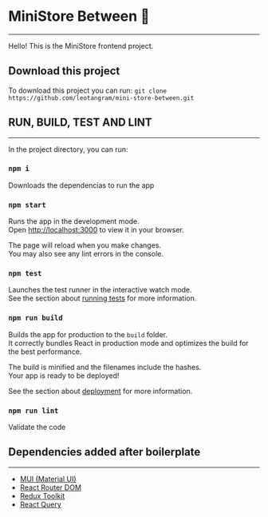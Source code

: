 # MiniStore Between :iphone:

---

Hello! This is the MiniStore frontend project.

## Download this project

To download this project you can run:
`git clone https://github.com/leotangram/mini-store-between.git`

## RUN, BUILD, TEST AND LINT

---

In the project directory, you can run:

### `npm i`

Downloads the dependencias to run the app

### `npm start`

Runs the app in the development mode.\
Open [http://localhost:3000](http://localhost:3000) to view it in your browser.

The page will reload when you make changes.\
You may also see any lint errors in the console.

### `npm test`

Launches the test runner in the interactive watch mode.\
See the section about [running tests](https://facebook.github.io/create-react-app/docs/running-tests) for more information.

### `npm run build`

Builds the app for production to the `build` folder.\
It correctly bundles React in production mode and optimizes the build for the best performance.

The build is minified and the filenames include the hashes.\
Your app is ready to be deployed!

See the section about [deployment](https://facebook.github.io/create-react-app/docs/deployment) for more information.

### `npm run lint`

Validate the code

## Dependencies added after boilerplate

---

- [MUI (Material UI)](https://mui.com/)
- [React Router DOM](https://reactrouter.com/docs/en/v6/getting-started/overview)
- [Redux Toolkit](https://redux-toolkit.js.org/tutorials/quick-start)
- [React Query](https://react-query.tanstack.com/)
